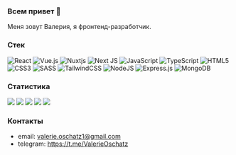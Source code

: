 ### Всем привет 👋

Меня зовут Валерия, я фронтенд-разработчик.  
  

### Стек
![React](https://img.shields.io/badge/react-%2320232a.svg?style=for-the-badge&logo=react&logoColor=%2361DAFB)
![Vue.js](https://img.shields.io/badge/vuejs-%2335495e.svg?style=for-the-badge&logo=vuedotjs&logoColor=%234FC08D)
![Nuxtjs](https://img.shields.io/badge/Nuxt-002E3B?style=for-the-badge&logo=nuxtdotjs&logoColor=#00DC82)
![Next JS](https://img.shields.io/badge/Next-black?style=for-the-badge&logo=next.js&logoColor=white)
![JavaScript](https://img.shields.io/badge/javascript-%23323330.svg?style=for-the-badge&logo=javascript&logoColor=%23F7DF1E)
![TypeScript](https://img.shields.io/badge/typescript-%23007ACC.svg?style=for-the-badge&logo=typescript&logoColor=white)
![HTML5](https://img.shields.io/badge/html5-%23E34F26.svg?style=for-the-badge&logo=html5&logoColor=white)
![CSS3](https://img.shields.io/badge/css3-%231572B6.svg?style=for-the-badge&logo=css3&logoColor=white)
![SASS](https://img.shields.io/badge/SASS-hotpink.svg?style=for-the-badge&logo=SASS&logoColor=white)
![TailwindCSS](https://img.shields.io/badge/tailwindcss-%2338B2AC.svg?style=for-the-badge&logo=tailwind-css&logoColor=white)
![NodeJS](https://img.shields.io/badge/node.js-6DA55F?style=for-the-badge&logo=node.js&logoColor=white)
![Express.js](https://img.shields.io/badge/express.js-%23404d59.svg?style=for-the-badge&logo=express&logoColor=%2361DAFB)
![MongoDB](https://img.shields.io/badge/MongoDB-%234ea94b.svg?style=for-the-badge&logo=mongodb&logoColor=white)


### Статистика
![](https://github-profile-summary-cards.vercel.app/api/cards/profile-details?username=ValerieOschatz&theme=solarized)
![](https://github-profile-summary-cards.vercel.app/api/cards/most-commit-language?username=ValerieOschatz&theme=solarized)
![](https://github-profile-summary-cards.vercel.app/api/cards/repos-per-language?username=ValerieOschatz&theme=solarized)
![](https://github-profile-summary-cards.vercel.app/api/cards/stats?username=ValerieOschatz&theme=solarized)
![](https://github-profile-summary-cards.vercel.app/api/cards/productive-time?username=ValerieOschatz&theme=solarized)

### Контакты
* email: valerie.oschatz1@gmail.com  
* telegram: https://t.me/ValerieOschatz
